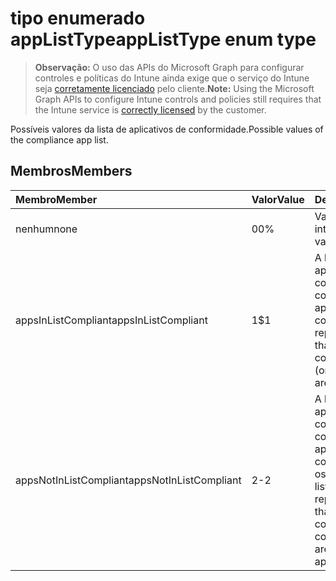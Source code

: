 # <a name="applisttype-enum-type"></a><span data-ttu-id="af4b4-101">tipo enumerado appListType</span><span class="sxs-lookup"><span data-stu-id="af4b4-101">appListType enum type</span></span>

> <span data-ttu-id="af4b4-102">**Observação:** O uso das APIs do Microsoft Graph para configurar controles e políticas do Intune ainda exige que o serviço do Intune seja [corretamente licenciado](https://go.microsoft.com/fwlink/?linkid=839381) pelo cliente.</span><span class="sxs-lookup"><span data-stu-id="af4b4-102">**Note:** Using the Microsoft Graph APIs to configure Intune controls and policies still requires that the Intune service is [correctly licensed](https://go.microsoft.com/fwlink/?linkid=839381) by the customer.</span></span>

<span data-ttu-id="af4b4-103">Possíveis valores da lista de aplicativos de conformidade.</span><span class="sxs-lookup"><span data-stu-id="af4b4-103">Possible values of the compliance app list.</span></span>
## <a name="members"></a><span data-ttu-id="af4b4-104">Membros</span><span class="sxs-lookup"><span data-stu-id="af4b4-104">Members</span></span>
|<span data-ttu-id="af4b4-105">Membro</span><span class="sxs-lookup"><span data-stu-id="af4b4-105">Member</span></span>|<span data-ttu-id="af4b4-106">Valor</span><span class="sxs-lookup"><span data-stu-id="af4b4-106">Value</span></span>|<span data-ttu-id="af4b4-107">Descrição</span><span class="sxs-lookup"><span data-stu-id="af4b4-107">Description</span></span>|
|:---|:---|:---|
|<span data-ttu-id="af4b4-108">nenhum</span><span class="sxs-lookup"><span data-stu-id="af4b4-108">none</span></span>|<span data-ttu-id="af4b4-109">0</span><span class="sxs-lookup"><span data-stu-id="af4b4-109">0%</span></span>|<span data-ttu-id="af4b4-110">Valor padrão, sem intenção.</span><span class="sxs-lookup"><span data-stu-id="af4b4-110">Default value, no intent.</span></span>|
|<span data-ttu-id="af4b4-111">appsInListCompliant</span><span class="sxs-lookup"><span data-stu-id="af4b4-111">appsInListCompliant</span></span>|<span data-ttu-id="af4b4-112">1</span><span class="sxs-lookup"><span data-stu-id="af4b4-112">$1</span></span>|<span data-ttu-id="af4b4-113">A lista representa os aplicativos que serão considerados compatíveis (somente aplicativos na lista são compatíveis).</span><span class="sxs-lookup"><span data-stu-id="af4b4-113">The list represents the apps that will be considered compliant (only apps on the list are compliant).</span></span>|
|<span data-ttu-id="af4b4-114">appsNotInListCompliant</span><span class="sxs-lookup"><span data-stu-id="af4b4-114">appsNotInListCompliant</span></span>|<span data-ttu-id="af4b4-115">2</span><span class="sxs-lookup"><span data-stu-id="af4b4-115">-2</span></span>|<span data-ttu-id="af4b4-116">A lista representa os aplicativos que serão considerados não compatíveis (todos os aplicativos são compatíveis, exceto os aplicativos na lista).</span><span class="sxs-lookup"><span data-stu-id="af4b4-116">The list represents the apps that will be considered non compliant (all apps are compliant except apps on the list).</span></span>|



